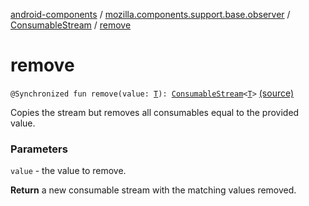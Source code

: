 [android-components](../../index.md) / [mozilla.components.support.base.observer](../index.md) / [ConsumableStream](index.md) / [remove](./remove.md)

# remove

`@Synchronized fun remove(value: `[`T`](index.md#T)`): `[`ConsumableStream`](index.md)`<`[`T`](index.md#T)`>` [(source)](https://github.com/mozilla-mobile/android-components/blob/master/components/support/base/src/main/java/mozilla/components/support/base/observer/Consumable.kt#L144)

Copies the stream but removes all consumables equal to the provided value.

### Parameters

`value` - the value to remove.

**Return**
a new consumable stream with the matching values removed.

